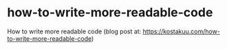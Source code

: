 # how-to-write-more-readable-code
How to write more readable code (blog post at: https://kostakuu.com/how-to-write-more-readable-code)
